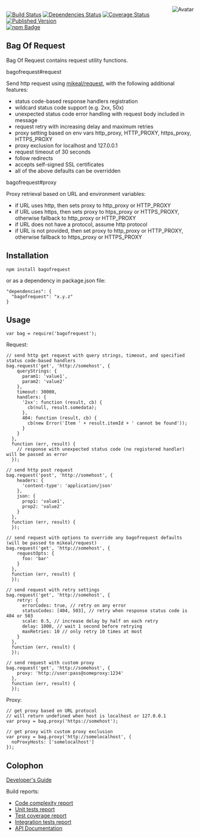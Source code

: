 <img align="right" src="https://raw.github.com/cliffano/bagofrequest/master/avatar.jpg" alt="Avatar"/>

[![Build Status](https://secure.travis-ci.org/cliffano/bagofrequest.png?branch=master)](http://travis-ci.org/cliffano/bagofrequest)
[![Dependencies Status](https://david-dm.org/cliffano/bagofrequest.png)](http://david-dm.org/cliffano/bagofrequest)
[![Coverage Status](https://coveralls.io/repos/cliffano/bagofrequest/badge.png?branch=master)](https://coveralls.io/r/cliffano/bagofrequest?branch=master)
[![Published Version](https://badge.fury.io/js/bagofrequest.png)](http://badge.fury.io/js/bagofrequest)
<br/>
[![npm Badge](https://nodei.co/npm/bagofrequest.png)](http://npmjs.org/package/bagofrequest)

Bag Of Request
--------------
Bag Of Request contains request utility functions.

bagofrequest#request 

Send http request using [mikeal/request](http://github.com/mikeal/request), with the following additional features:

* status code-based response handlers registration
* wildcard status code support (e.g. 2xx, 50x)
* unexpected status code error handling with request body included in message
* request retry with increasing delay and maximum retries
* proxy setting based on env vars http_proxy, HTTP_PROXY, https_proxy, HTTPS_PROXY
* proxy exclusion for localhost and 127.0.0.1
* request timeout of 30 seconds
* follow redirects
* accepts self-signed SSL certificates
* all of the above defaults can be overridden

bagofrequest#proxy

Proxy retrieval based on URL and environment variables:

* if URL uses http, then sets proxy to http_proxy or HTTP_PROXY
* if URL uses https, then sets proxy to htps_proxy or HTTPS_PROXY, otherwise fallback to http_proxy or HTTP_PROXY
* if URL does not have a protocol, assume http protocol
* if URL is not provided, then set proxy to http_proxy or HTTP_PROXY, otherwise fallback to https_proxy or HTTPS_PROXY

Installation
------------

    npm install bagofrequest

or as a dependency in package.json file:

    "dependencies": {
      "bagofrequest": "x.y.z"
    }

Usage
-----

    var bag = require('bagofrequest');

Request:

    // send http get request with query strings, timeout, and specified status code-based handlers
    bag.request('get', 'http://somehost', {
        queryStrings: {
          param1: 'value1',
          param2: 'value2'
        },
        timeout: 30000,
        handlers: {
          '2xx': function (result, cb) {
            cb(null, result.somedata);
          },
          404: function (result, cb) {
            cb(new Error('Item ' + result.itemId + ' cannot be found'));
          }
        }
      },
      function (err, result) {
        // response with unexpected status code (no registered handler) will be passed as error
      });

    // send http post request
    bag.request('post', 'http://somehost', {
        headers: {
          'content-type': 'application/json'
        },
        json: {
          prop1: 'value1',
          prop2: 'value2'
        }
      },
      function (err, result) {
      });

    // send request with options to override any bagofrequest defaults (will be passed to mikeal/request)
    bag.request('get', 'http://somehost', {
        requestOpts: {
          foo: 'bar'
        }
      },
      function (err, result) {
      });

    // send request with retry settings
    bag.request('get', 'http://somehost', {
        retry: {
          errorCodes: true, // retry on any error 
          statusCodes: [404, 503], // retry when response status code is 404 or 503
          scale: 0.5, // increase delay by half on each retry
          delay: 1000, // wait 1 second before retrying
          maxRetries: 10 // only retry 10 times at most
        }
      },
      function (err, result) {
      });

    // send request with custom proxy
    bag.request('get', 'http://somehost', {
        proxy: 'http://user:pass@someproxy:1234'
      },
      function (err, result) {
      });

Proxy:

    // get proxy based on URL protocol
    // will return undefined when host is localhost or 127.0.0.1
    var proxy = bag.proxy('https://somehost');

    // get proxy with custom proxy exclusion
    var proxy = bag.proxy('http://somelocalhost', {
      noProxyHosts: ['somelocalhost']
    });

Colophon
--------

[Developer's Guide](http://cliffano.github.io/developers_guide.html#nodejs)

Build reports:

* [Code complexity report](http://cliffano.github.io/bagofrequest/bob/complexity/plato/index.html)
* [Unit tests report](http://cliffano.github.io/bagofrequest/bob/test/buster.out)
* [Test coverage report](http://cliffano.github.io/bagofrequest/bob/coverage/buster-istanbul/lcov-report/lib/index.html)
* [Integration tests report](http://cliffano.github.io/bagofrequest/bob/test-integration/buster.out)
* [API Documentation](http://cliffano.github.io/bagofrequest/bob/doc/dox-foundation/index.html)